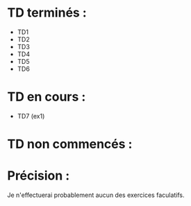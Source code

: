 # TD terminés :

- TD1
- TD2
- TD3
- TD4
- TD5
- TD6

# TD en cours :

- TD7 (ex1)

# TD non commencés :

# Précision :

Je n'effectuerai probablement aucun des exercices faculatifs.